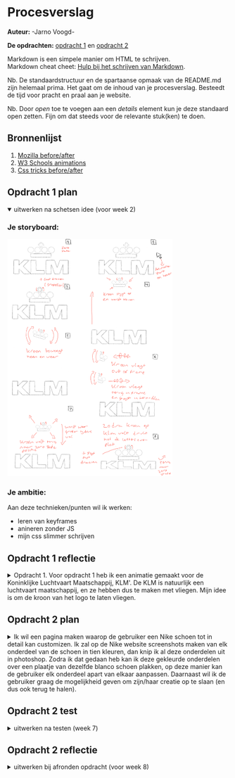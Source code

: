 # Procesverslag
**Auteur:** -Jarno Voogd-

**De opdrachten:** [opdracht 1](opdracht1/index.html) en [opdracht 2](opdracht2/index.html)


Markdown is een simpele manier om HTML te schrijven.  
Markdown cheat cheet: [Hulp bij het schrijven van Markdown](https://github.com/adam-p/markdown-here/wiki/Markdown-Cheatsheet).

Nb. De standaardstructuur en de spartaanse opmaak van de README.md zijn helemaal prima. Het gaat om de inhoud van je procesverslag. Besteedt de tijd voor pracht en praal aan je website.

Nb. Door *open* toe te voegen aan een *details* element kun je deze standaard open zetten. Fijn om dat steeds voor de relevante stuk(ken) te doen.



## Bronnenlijst
  1. [Mozilla before/after](https://developer.mozilla.org/en-US/docs/Web/CSS/::before)
  2. [W3 Schools animations](https://www.w3schools.com/css/css3_animations.asp)
  2. [Css tricks before/after](https://css-tricks.com/almanac/selectors/a/after-and-before/)

  



## Opdracht 1 plan

<details open>
  <summary>uitwerken na schetsen idee (voor week 2)</summary>


  ### Je storyboard:
  <img src="opdracht1/images/moodboard.png" width="375px" alt="storyboard voor opdracht 1">


  ### Je ambitie: 
  Aan deze technieken/punten wil ik werken:
  - leren van keyframes
  - anineren zonder JS
  - mijn css slimmer schrijven
 
</details>



## Opdracht 1 reflectie

<details>
  <summary>Opdracht 1. 
  Voor opdracht 1 heb ik een animatie gemaakt voor de Koninklijke Luchtvaart Maatschappij, KLM'. 
  De KLM is natuurlijk een luchtvaart maatschappij, en ze hebben dus te maken met vliegen. Mijn idee
  is om de kroon van het logo te laten vliegen.</summary>


  ### Je uitkomst - karakteristiek screenshot(s):
  <img src="opdracht1/images/eindresultaat.png" width="375px" alt="uitomst opdracht 1">


  ### Dit ging goed/Heb ik geleerd: 
  Wat ik heb geleerd, is het gebruik maken van een ::before en ::after atribute, hiermee heb ik de kroon van KLM gemaakt.
  Ik heb de kroon in drie delen opgedeeld; het balkje, de bolletjes en het kruisje. Deze drie onderdelen heb ik allemaal met 
  before en/of after gemaakt.

  Wat ik ook heb geleerd enkel met css animeren, keyframes gebruiken in mijn code
  en het gebruik van font-face voor fonts, deze drie dingen had ik nog niet eerder gedaan.

  <img src="opdracht1/images/goedPunt.png" width="375px" alt="een goed punt van opdracht 1">


  ### Dit was lastig/Is niet gelukt:
  Ik had het einde van mijn animatie wat vloeiender willen laten verlopen. Omdat de kroon bestaat uit drie losse onderdelen
  bleek het lastig om rotaties mooi uit te laten voeren. 

  <img src="opdracht1/images/verbeterpunt.png" width="375px" alt="verbeterpunt voor opdracht 1">
</details>



## Opdracht 2 plan

<details>
  <summary>Ik wil een pagina maken waarop de gebruiker een Nike schoen tot in detail kan customizen. Ik zal op de Nike
  website screenshots maken van elk onderdeel van de schoen in tien kleuren, dan knip ik al deze onderdelen uit in photoshop.
  Zodra ik dat gedaan heb kan ik deze gekleurde onderdelen over een plaatje van dezelfde blanco schoen plakken, op deze manier
  kan de gebruiker elk onderdeel apart van elkaar aanpassen. Daarnaast wil ik de gebruiker graag de mogelijkheid geven om
  zijn/haar creatie op te slaan (en dus ook terug te halen).</summary>


  ### Je ontwerp:
  <img src="readme-images/dummy-plaatje.svg" width="375px" alt="ontwerp opdracht 2">


  ### Je ambitie: 
  Aan deze technieken/punten wil ik werken:
  - Schoen tot in detail kunnen customizen
  - Schoen kunnen opslaan
  - Opgeslagen schoen terug kunnen halen
</details>



## Opdracht 2 test

<details>
  <summary>uitwerken na testen (week 7)</summary>

  - De pagina is nog niet responsive
  - Ik heb nog niet twee User Interface events gebruikt
  - De pagina heeft nog geen darkmode
  - De gebruiker kan maar één schoen opslaan
  - De gebruiker kan geen naam geven aan de creatie



  ### Bevinding 1:
  De pagina is nog niet volledig responsive van groot naar klein scherm.

  #### oplossing:
  Ik heb de pagina volledig responsive gemaakt, in elke stap tussen mobile en web.



  ### Bevinding 2:
  Ik heb nog niet gebruik gemaakt van twee User Interface events.

  #### oplossing:
  Beschrijving hoe je het hebt hebt opgelost of als het niet gelukt is hoe je het zou oplossen (tekst en afbeeding(en)).



  ### Bevinding 3:
  De pagina heeft nog geen dark mode voor gebruikers die hier gebruik van willen maken.

  #### oplossing:
  Ik heb de volledige pagina dark mode - friendly gemaakt. I.p.v dat ik het automatisch laat gaan heb ik een knop gemaakt waarmee de gebruiker zelf kan bepalen welke mode hij wil gebruiken. Ik heb dit gedaan omdat de achtergrond kleur van de pagina invloed kan hebben op hoe de kleuren op de schoen eruit zien.



  ### Bevinding 4:
  De gebruiker kan maar één schoen opslaan en terughalen.

  #### oplossing:
  Ik heb hulp van meneer t'Hooft gekregen hiermee, de gebruiker kan nu tot 8 creaties opslaan. Zit de gebruiker op 8 en wil hij er nog een toevoegen? Dan krijgt hij een melding.



  ### Bevinding 5:
  De gebruiker kan geen naam geven aan zijn/haar creatie.

  #### oplossing:
  Ik heb een functie geschreven waarmee de gebruiker een naam kan geven aan de gemaakte creatie, als de gebruiker geen naam in heeft gevuld kan de creatie niet opgeslagen worden.

  <img src="opdracht2\images\beoordeling.png" width="375px" alt="beoordeling opdracht 2">
  <img src="opdracht2\images\beoordeling2.png" width="375px" alt="beoordeling opdracht 2">
</details>



## Opdracht 2 reflectie

<details>
  <summary>uitwerken bij afronden opdracht (voor week 8)</summary>

  ### Je uitkomst - karakteristiek screenshot(s):
  <img src="opdracht2\images\eindproduct2.png" width="375px" alt="uitkomst opdracht 2">


  ### Dit ging goed/Heb ik geleerd: 
  Ik heb geleerd dat ik gebruik kan maken van "stuctured clone" om relatief gemakkelijk gemaakte creaties op te slaan. Ook heb ik veel geleerd over het stuctureren van mijn JS, efficienter schrijven van functies, hoe ik de opgeslagen data mooi kan presenteren op het scherm en om beter gebruik te maken van objecten en de voordelen daarvan.

  <img src="opdracht2\images\code2.png" width="375px" alt="top">
  <img src="opdracht2\images\code3.png" width="375px" alt="top">



  ### Dit was lastig/Is niet gelukt:
  Het is mij niet gelukt om de schaduw mooi te maken in dark mode, dit is meer een photoshop probleem maar dit hoort ook bij het uiterlijk van de pagina. Verder heb ik eigenlijk mijn doelen overtroffen en ben ik heel erg tevreden met mijn eindproduct

  <img src="opdracht2\images\eindproduct1.png" width="375px" alt="bummer">
</details>